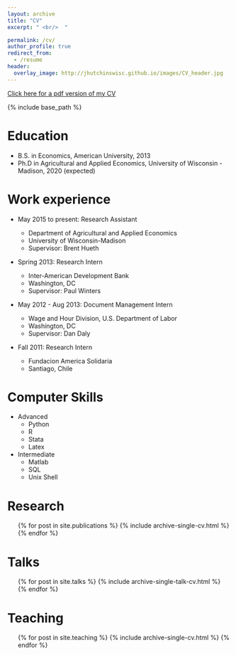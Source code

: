```yaml
---
layout: archive
title: "CV"
excerpt: " <br/>  "

permalink: /cv/
author_profile: true
redirect_from:
  - /resume
header:
  overlay_image: http://jhutchinswisc.github.io/images/CV_header.jpg
---
```

[Click here for a pdf version of my CV](http://jhutchinswisc.github.io/files/cv.pdf)

{% include base_path %}

Education
======
* B.S. in Economics, American University, 2013
* Ph.D in Agricultural and Applied Economics, University of Wisconsin - Madison, 2020 (expected)

Work experience
======
* May 2015 to present: Research Assistant
  * Department of Agricultural and Applied Economics
  * University of Wisconsin-Madison
  * Supervisor: Brent Hueth

* Spring 2013: Research Intern
  * Inter-American Development Bank
  * Washington, DC
  * Supervisor: Paul Winters

* May 2012 - Aug 2013: Document Management Intern
  * Wage and Hour Division, U.S. Department of Labor
  * Washington, DC
  * Supervisor: Dan Daly

* Fall 2011: Research Intern
  * Fundacion America Solidaria
  * Santiago, Chile

Computer Skills
======
* Advanced
  * Python
  * R
  * Stata
  * Latex
* Intermediate
  * Matlab
  * SQL
  * Unix Shell

Research
======
  <ul>{% for post in site.publications %}
    {% include archive-single-cv.html %}
  {% endfor %}</ul>
  
Talks
======
  <ul>{% for post in site.talks %}
    {% include archive-single-talk-cv.html %}
  {% endfor %}</ul>
  
Teaching
======
  <ul>{% for post in site.teaching %}
    {% include archive-single-cv.html %}
  {% endfor %}</ul>
  

